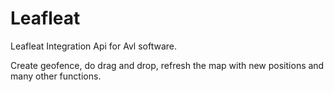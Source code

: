# Leafleat
Leafleat Integration Api for Avl software.

Create geofence, do drag and drop, refresh the map with new positions and many other functions.


